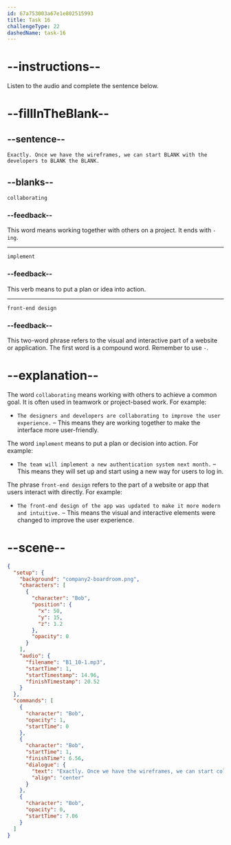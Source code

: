 ```yaml
---
id: 67a753003a67e1e802515993
title: Task 16
challengeType: 22
dashedName: task-16
---
```


<!-- (Audio) Bob: Exactly. Once we have the wireframes, we can start collaborating with the developers to implement the front-end design. -->

# --instructions--

Listen to the audio and complete the sentence below.

# --fillInTheBlank--

## --sentence--

`Exactly. Once we have the wireframes, we can start BLANK with the developers to BLANK the BLANK.`

## --blanks--

`collaborating`

### --feedback--

This word means working together with others on a project. It ends with `-ing`.

---

`implement`

### --feedback--

This verb means to put a plan or idea into action.

---

`front-end design`

### --feedback--

This two-word phrase refers to the visual and interactive part of a website or application. The first word is a compound word. Remember to use `-`.

# --explanation--

The word `collaborating` means working with others to achieve a common goal. It is often used in teamwork or project-based work. For example:  

- `The designers and developers are collaborating to improve the user experience.` – This means they are working together to make the interface more user-friendly.  

The word `implement` means to put a plan or decision into action. For example:  

- `The team will implement a new authentication system next month.` – This means they will set up and start using a new way for users to log in.  

The phrase `front-end design` refers to the part of a website or app that users interact with directly. For example:  

- `The front-end design of the app was updated to make it more modern and intuitive.` – This means the visual and interactive elements were changed to improve the user experience.

# --scene--

```json
{
  "setup": {
    "background": "company2-boardroom.png",
    "characters": [
      {
        "character": "Bob",
        "position": {
          "x": 50,
          "y": 15,
          "z": 1.2
        },
        "opacity": 0
      }
    ],
    "audio": {
      "filename": "B1_10-1.mp3",
      "startTime": 1,
      "startTimestamp": 14.96,
      "finishTimestamp": 20.52
    }
  },
  "commands": [
    {
      "character": "Bob",
      "opacity": 1,
      "startTime": 0
    },
    {
      "character": "Bob",
      "startTime": 1,
      "finishTime": 6.56,
      "dialogue": {
        "text": "Exactly. Once we have the wireframes, we can start collaborating with the developers to implement the front-end design.",
        "align": "center"
      }
    },
    {
      "character": "Bob",
      "opacity": 0,
      "startTime": 7.06
    }
  ]
}
```
